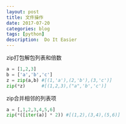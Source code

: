 ```yaml
---
layout: post
title: 文件操作
date: 2017-07-20
categories: blog
tags: [python]
description:  Do It Easier
---
```


zip打包解包列表和倍数
```python
a = [1,2,3]
b = ['a','b','c']
z = zip(a,b) #[(1,'a'),(2,'b'),(3,'c')]
zip(*z)      #[(1,2,3),("a",'b','c')]

```
zip合并相邻的列表项
```python
a = [,1,2,3,4,5,6]
zip(*([iter(a)] * 2)) #[(1,2),(3,4),(5,6)]
```
